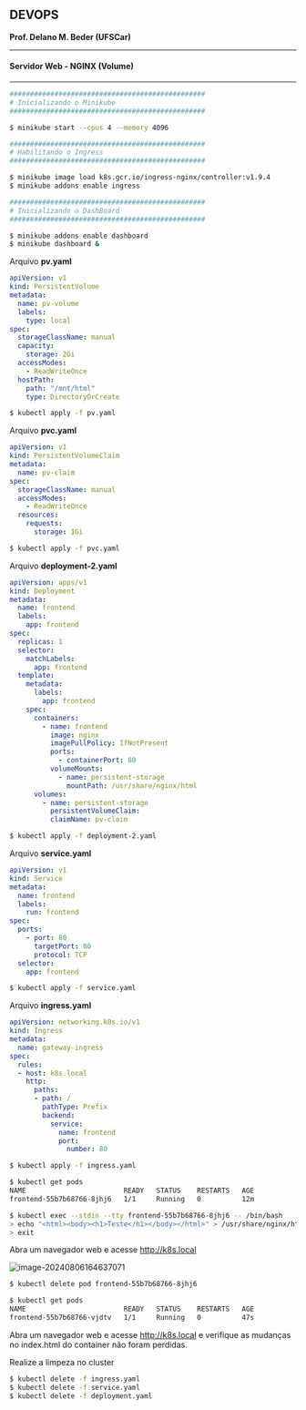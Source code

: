 ## DEVOPS

**Prof. Delano M. Beder (UFSCar)**

- - -

#### Servidor Web - NGINX (Volume)
- - -

```bash
################################################
# Inicializando o Minikube
################################################

$ minikube start --cpus 4 --memory 4096

################################################
# Habilitando o Ingress
################################################

$ minikube image load k8s.gcr.io/ingress-nginx/controller:v1.9.4
$ minikube addons enable ingress

################################################
# Inicializando o DashBoard
################################################

$ minikube addons enable dashboard
$ minikube dashboard &
```

Arquivo **pv.yaml**

```yaml
apiVersion: v1
kind: PersistentVolume
metadata:
  name: pv-volume
  labels:
    type: local
spec:
  storageClassName: manual
  capacity:
    storage: 2Gi
  accessModes:
    - ReadWriteOnce
  hostPath:
    path: "/mnt/html"
    type: DirectoryOrCreate
```

```bash
$ kubectl apply -f pv.yaml
```
<div style="page-break-after: always"></div>

Arquivo **pvc.yaml**

```yaml
apiVersion: v1
kind: PersistentVolumeClaim
metadata:
  name: pv-claim
spec:
  storageClassName: manual
  accessModes:
    - ReadWriteOnce
  resources:
    requests:
      storage: 1Gi
```

```bash
$ kubectl apply -f pvc.yaml
```

Arquivo **deployment-2.yaml**

```yaml
apiVersion: apps/v1
kind: Deployment
metadata:
  name: frontend
  labels:
    app: frontend
spec:
  replicas: 1
  selector:
    matchLabels:
      app: frontend
  template:
    metadata:
      labels:
        app: frontend
    spec:
      containers:
        - name: frontend
          image: nginx
          imagePullPolicy: IfNotPresent
          ports:
            - containerPort: 80
          volumeMounts:
            - name: persistent-storage
              mountPath: /usr/share/nginx/html
      volumes:
        - name: persistent-storage
          persistentVolumeClaim:
          claimName: pv-claim
```

```bash
$ kubectl apply -f deployment-2.yaml
```

<div style="page-break-after: always"></div>

Arquivo **service.yaml**

```yaml
apiVersion: v1
kind: Service
metadata:
  name: frontend
  labels:
    run: frontend
spec:
  ports:
    - port: 80
      targetPort: 80
      protocol: TCP
  selector:
    app: frontend
```

```bash
$ kubectl apply -f service.yaml
```

Arquivo **ingress.yaml**

```yaml
apiVersion: networking.k8s.io/v1
kind: Ingress
metadata:
  name: gateway-ingress
spec:
  rules:
  - host: k8s.local
    http:
      paths:
      - path: /
        pathType: Prefix
        backend:
          service:
            name: frontend
            port:
              number: 80
```
```bash
$ kubectl apply -f ingress.yaml
```

```bash
$ kubectl get pods
NAME                        READY   STATUS    RESTARTS   AGE
frontend-55b7b68766-8jhj6   1/1     Running   0          12m
```

```bash
$ kubectl exec --stdin --tty frontend-55b7b68766-8jhj6 -- /bin/bash
> echo "<html><body><h1>Teste</h1></body></html>" > /usr/share/nginx/html/index.html
> exit
```

Abra um navegador web e acesse http://k8s.local

![image-20240806164637071](/home/delano/.config/Typora/typora-user-images/image-20240806164637071.png)

```bash
$ kubectl delete pod frontend-55b7b68766-8jhj6
```

```bash
$ kubectl get pods
NAME                        READY   STATUS    RESTARTS   AGE
frontend-55b7b68766-vjdtv   1/1     Running   0          47s
```



Abra um navegador web e acesse http://k8s.local e verifique as mudanças no index.html do container não foram perdidas.



Realize  a limpeza no cluster

```bash
$ kubectl delete -f ingress.yaml
$ kubectl delete -f service.yaml
$ kubectl delete -f deployment.yaml
```
